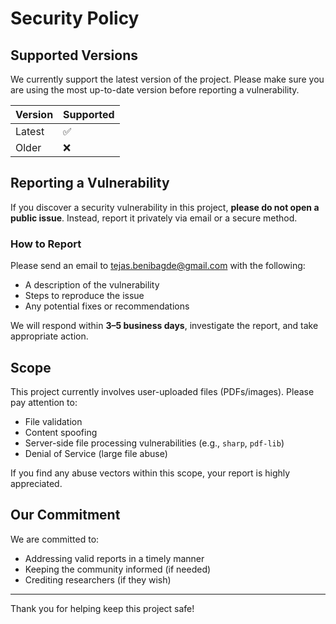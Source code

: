 # Security Policy

## Supported Versions

We currently support the latest version of the project. Please make sure you are using the most up-to-date version before reporting a vulnerability.

| Version | Supported          |
|---------|--------------------|
| Latest  | ✅                 |
| Older   | ❌                 |

## Reporting a Vulnerability

If you discover a security vulnerability in this project, **please do not open a public issue**. Instead, report it privately via email or a secure method.

### How to Report

Please send an email to tejas.benibagde@gmail.com with the following:

- A description of the vulnerability
- Steps to reproduce the issue
- Any potential fixes or recommendations

We will respond within **3–5 business days**, investigate the report, and take appropriate action.

## Scope

This project currently involves user-uploaded files (PDFs/images). Please pay attention to:

- File validation
- Content spoofing
- Server-side file processing vulnerabilities (e.g., `sharp`, `pdf-lib`)
- Denial of Service (large file abuse)

If you find any abuse vectors within this scope, your report is highly appreciated.

## Our Commitment

We are committed to:

- Addressing valid reports in a timely manner
- Keeping the community informed (if needed)
- Crediting researchers (if they wish)

---

Thank you for helping keep this project safe!

